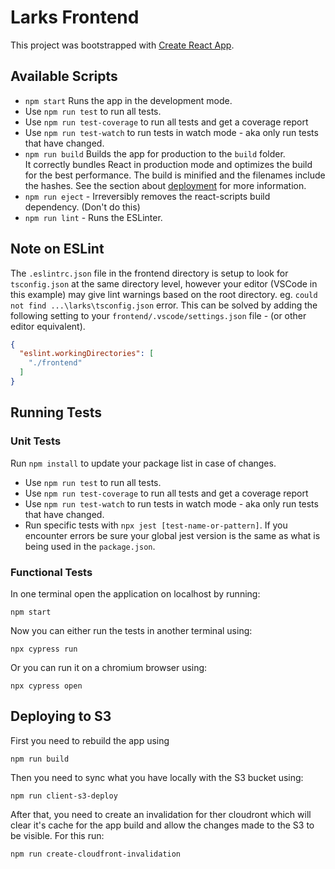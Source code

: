 # Larks Frontend

This project was bootstrapped with [Create React App](https://github.com/facebook/create-react-app).

## Available Scripts

- `npm start` Runs the app in the development mode.
- Use `npm run test` to run all tests.
- Use `npm run test-coverage` to run all tests and get a coverage report
- Use `npm run test-watch` to run tests in watch mode - aka only run tests that have changed.
- `npm run build` Builds the app for production to the `build` folder.\
It correctly bundles React in production mode and optimizes the build for the best performance.
The build is minified and the filenames include the hashes.
See the section about [deployment](https://facebook.github.io/create-react-app/docs/deployment) for more information.
- `npm run eject` - Irreversibly removes the react-scripts build dependency. (Don't do this)
- `npm run lint` - Runs the ESLinter.

## Note on ESLint

The `.eslintrc.json` file in the frontend directory is setup to look for
`tsconfig.json` at the same directory level, however your editor (VSCode in
this example) may give lint warnings based on the root directory.
eg. `could not find ...\larks\tsconfig.json` error.
This can be solved by adding the following setting to your
`frontend/.vscode/settings.json` file - (or other editor equivalent).
```json
{
  "eslint.workingDirectories": [
    "./frontend"
  ]
}
```

## Running Tests

### Unit Tests

Run `npm install` to update your package list in case of changes.

- Use `npm run test` to run all tests.
- Use `npm run test-coverage` to run all tests and get a coverage report
- Use `npm run test-watch` to run tests in watch mode - aka only run tests that have changed.
- Run specific tests with `npx jest [test-name-or-pattern]`. If you encounter errors be sure your global jest version is the same as what is being used in the `package.json`.

### Functional Tests

In one terminal open the application on localhost by running:

`npm start`

Now you can either run the tests in another terminal using:

`npx cypress run`

Or you can run it on a chromium browser using:

`npx cypress open`

## Deploying to S3

First you need to rebuild the app using

`npm run build`

Then you need to sync what you have locally with the S3 bucket using:

`npm run client-s3-deploy`

After that, you need to create an invalidation for ther cloudront which will clear it's cache for the app build and allow the changes made to the S3 to be visible. For this run:

`npm run create-cloudfront-invalidation`

